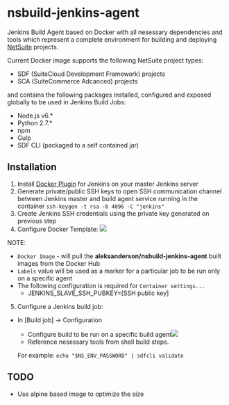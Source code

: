 nsbuild-jenkins-agent
=====================

Jenkins Build Agent based on Docker with all nesessary dependencies and tools which represent a complete environment for building and deploying [NetSuite](http://www.netsuite.com/) projects. 

Current Docker image supports the following NetSuite project types:
* SDF (SuiteCloud Development Framework) projects
* SCA (SuiteCommerce Adcanced) projects

and contains the following packages installed, configured and exposed globally to be used in Jenkins Build Jobs:
* Node.js v6.*
* Python 2.7.*
* npm
* Gulp
* SDF CLI (packaged to a self contained jar)

Installation
------------
1. Install [Docker Plugin](https://wiki.jenkins.io/display/JENKINS/Docker+Plugin) for Jenkins on your master Jenkins server
2. Generate private/public SSH keys to open SSH communication channel between Jenkins master and build agent service running in the container
```ssh-keygen -t rsa -b 4096 -C "jenkins"```
3. Create Jenkins SSH credentials using the private key generated on previous step
4. Configure Docker Template:
![](https://d1ro8r1rbfn3jf.cloudfront.net/ms_107835/klJBuxrcnriYFiPWu25Ignunc9W3ge/Configure%2BSystem%2B%255BJenkins%255D%2B2017-10-15%2B22-30-19.png?Expires=1508182235&Signature=Nm0uuQxWY75IGK1MrX692V0eNEg8RdgLuVNk7660hAeZ2TKQGdV2h0Rk~cpivHfeSKks91RLz9saEU7kuYM0jpXXF5jFnmdKx5HlxxV~C7Gn7SgePe2z~1v0imyxRrkp32eJZGUsGU4f-U4SrKLxDe5OMSXR09O8-ZV3Xg1hr~Y~Vs2vxr3UCC9brDiS1Ne2b6R1WuWW4AlSqJW6H0QLwGM73vfMfnh49OcptYGDTWdcXsXKtBDsroZR4H29lak6x5hkdWKVynPuGFIO~mwEyTIfzaebLHBVXxB~LoUTjD2GSgdqXOSFtaCodh2dil3nxwCrKgCm8zUGBo7UhI6sAA__&Key-Pair-Id=APKAJHEJJBIZWFB73RSA)

NOTE:
* ```Docker Image``` - will pull the **aleksanderson/nsbuild-jenkins-agent** built images from the Docker Hub
* ```Labels``` value will be used as a marker for a particular job to be run only on a specific agent
* The following configuration is required for ```Container settings...```
  * JENKINS_SLAVE_SSH_PUBKEY=[SSH public key]

5. Configure a Jenkins build job:
* In [Build job] -> Configuration
  * Configure build to be run on a specific build agent![](https://d1ro8r1rbfn3jf.cloudfront.net/ms_107835/kLIlALItOgEYmHAGd3PizpzDsCIfJg/NS%2BBuild%2B-%2BDocker%2BAgent%2BConfig%2B%255BJenkins%255D%2B2017-10-15%2B22-41-16.png?Expires=1508182889&Signature=WW-ps8HrDu3znJ0o9NY5tSdvV29W77lhuj~kKxNV6x5yNXGo5LbH6jzcUaT6ZN3~cnYnN4lSgIkwlXtfrc8BNpD-ayRk5m9z1sULaAM0NY94pq7YhFJOjXoJHrBffQ-2hTYGMwEtETCoO~wklhcP--sWRWoXmQcEMZ8o2TEhhTYUvNxtEOMAFtYi1NAIBLZmxCcccbk6mBqnrwXQQk0phz3bpvS~EoiBtUNdwfG0oOMSGVDRNaGz~gDBLLa3EfuVm~~5SH~4UifjXuzLWF4mI65yL2cYdlo8nVXuW1H1NQDKIEI7rDeEC237qB4vUyaSi8Y~1mCteQI9BBjwT6Jgeg__&Key-Pair-Id=APKAJHEJJBIZWFB73RSA)
  * Reference nesessary tools from shell build steps. 
  
  For example: 
  ```echo "$NS_ENV_PASSWORD" | sdfcli validate```


TODO
----
* Use alpine based image to optimize the size